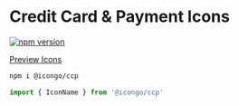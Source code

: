 Credit Card & Payment Icons
===

[![npm version](https://img.shields.io/npm/v/@icongo/ccp.svg)](https://www.npmjs.com/package/@icongo/ccp)

[Preview Icons](http://icongo.github.io/#/icons/bootstrap)

```bash
npm i @icongo/ccp
```

```jsx
import { IconName } from '@icongo/ccp'
```